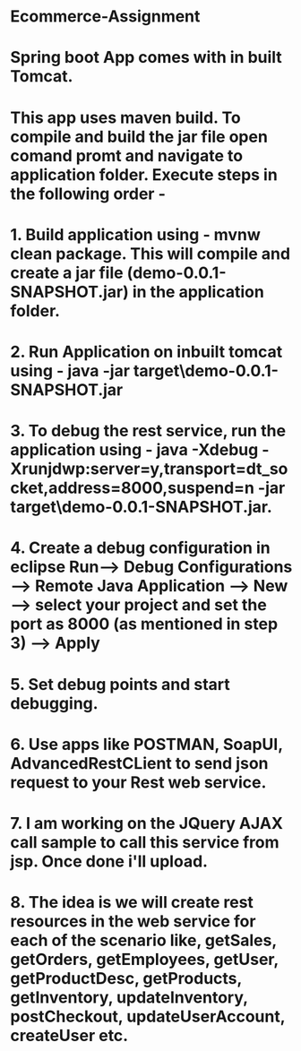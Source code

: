# Ecommerce-Assignment

# Spring boot App comes with in built Tomcat.  
# This app uses maven build. To compile and build the jar file open comand promt and navigate to application folder. Execute steps in the following order - 
  # 1. Build application using - mvnw clean package. This will compile and create a jar file (demo-0.0.1-SNAPSHOT.jar) in the application folder.
  # 2. Run Application on inbuilt tomcat using - java -jar target\demo-0.0.1-SNAPSHOT.jar
  # 3. To debug the rest service, run the application using - java -Xdebug -Xrunjdwp:server=y,transport=dt_socket,address=8000,suspend=n -jar target\demo-0.0.1-SNAPSHOT.jar.
  # 4. Create a debug configuration in eclipse Run--> Debug Configurations --> Remote Java Application --> New --> select your project and set the port as 8000 (as mentioned in step 3) --> Apply
  # 5. Set debug points and start debugging.
  # 6. Use apps like POSTMAN, SoapUI, AdvancedRestCLient to send json request to your Rest web service.
  # 7. I am working on the JQuery AJAX call sample to call this service from jsp. Once done i'll upload. 
  # 8. The idea is we will create rest resources in the web service for each of the scenario like, getSales, getOrders, getEmployees, getUser, getProductDesc, getProducts, getInventory, updateInventory, postCheckout, updateUserAccount, createUser etc.
  
